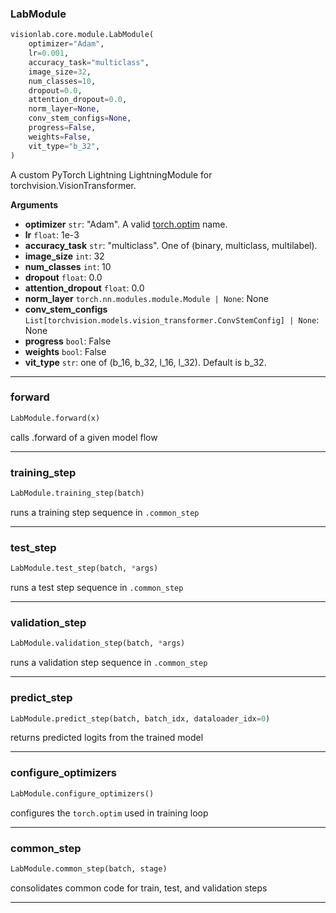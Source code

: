 ### LabModule

```python
visionlab.core.module.LabModule(
    optimizer="Adam",
    lr=0.001,
    accuracy_task="multiclass",
    image_size=32,
    num_classes=10,
    dropout=0.0,
    attention_dropout=0.0,
    norm_layer=None,
    conv_stem_configs=None,
    progress=False,
    weights=False,
    vit_type="b_32",
)
```

A custom PyTorch Lightning LightningModule for torchvision.VisionTransformer.

**Arguments**

- **optimizer** `str`: "Adam". A valid [torch.optim](https://pytorch.org/docs/stable/optim.html) name.
- **lr** `float`: 1e-3
- **accuracy_task** `str`: "multiclass". One of (binary, multiclass, multilabel).
- **image_size** `int`: 32
- **num_classes** `int`: 10
- **dropout** `float`: 0.0
- **attention_dropout** `float`: 0.0
- **norm_layer** `torch.nn.modules.module.Module | None`: None
- **conv_stem_configs** `List[torchvision.models.vision_transformer.ConvStemConfig] | None`: None
- **progress** `bool`: False
- **weights** `bool`: False
- **vit_type** `str`: one of (b_16, b_32, l_16, l_32). Default is b_32.

---

### forward

```python
LabModule.forward(x)
```

calls .forward of a given model flow

---

### training_step

```python
LabModule.training_step(batch)
```

runs a training step sequence in `.common_step`

---

### test_step

```python
LabModule.test_step(batch, *args)
```

runs a test step sequence in `.common_step`

---

### validation_step

```python
LabModule.validation_step(batch, *args)
```

runs a validation step sequence in `.common_step`

---

### predict_step

```python
LabModule.predict_step(batch, batch_idx, dataloader_idx=0)
```

returns predicted logits from the trained model

---

### configure_optimizers

```python
LabModule.configure_optimizers()
```

configures the `torch.optim` used in training loop

---

### common_step

```python
LabModule.common_step(batch, stage)
```

consolidates common code for train, test, and validation steps

---
